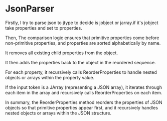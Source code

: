 # JsonParser

Firstly, I try to parse json to jtype to decide is jobject or jarray.if it's jobject take properties and set to properties.

Then, The comparison logic ensures that primitive properties come before non-primitive properties, and properties are sorted alphabetically by name.

It removes all existing child properties from the object.

It then adds the properties back to the object in the reordered sequence.

For each property, it recursively calls ReorderProperties to handle nested objects or arrays within the property value.

If the input token is a JArray (representing a JSON array), it iterates through each item in the array and recursively calls ReorderProperties on each item.

In summary, the ReorderProperties method reorders the properties of JSON objects so that primitive properties appear first, and it recursively handles nested objects or arrays within the JSON structure.
